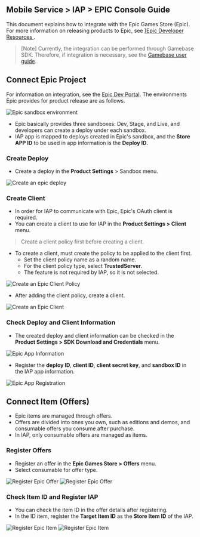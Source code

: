 ## Mobile Service > IAP > EPIC Console Guide

This document explains how to integrate with the Epic Games Store (Epic).
For more information on releasing products to Epic, see [)Epic Developer Resources ](https://dev.epicgames.com/docs/en-US).

>[Note]
> Currently, the integration can be performed through Gamebase SDK.
> Therefore, if integration is necessary, see the [Gamebase user guide](https://docs.nhncloud.com/en/Game/Gamebase/en/Overview).

## Connect Epic Project
For information on integration, see the [Epic Dev Portal](https://dev.epicgames.com/). 
The environments Epic provides for product release are as follows.

![Epic sandbox environment](https://kr1-api-object-storage.nhncloudservice.com/v1/AUTH_2acdfabf4efe4efc8a04c00b348110c9/cdn_origin/prod_iap/console_epic/epic_console_sandbox_01_kor.png)

* Epic basically provides three sandboxes: Dev, Stage, and Live, and developers can create a deploy under each sandbox.
* IAP app is mapped to deploys created in Epic's sandbox, and the **Store APP ID** to be used in app information is the **Deploy ID**.

### Create Deploy
* Create a deploy in the **Product Settings** > Sandbox menu.

![Create an epic deploy](https://kr1-api-object-storage.nhncloudservice.com/v1/AUTH_2acdfabf4efe4efc8a04c00b348110c9/cdn_origin/prod_iap/console_epic/epic_console_sandbox_02_kor.png)

### Create Client
* In order for IAP to communicate with Epic, Epic's OAuth client is required.
* You can create a client to use for IAP in the **Product Settings > Client** menu.
> Create a client policy first before creating a client.

* To create a client, must create the policy to be applied to the client first.
  * Set the client policy name as a random name.
  * For the client policy type, select **TrustedServer**.
  * The feature is not required by IAP, so it is not selected.

![Create an Epic Client Policy](https://kr1-api-object-storage.nhncloudservice.com/v1/AUTH_2acdfabf4efe4efc8a04c00b348110c9/cdn_origin/prod_iap/console_epic/epic_console_app_01_kor.png)

* After adding the client policy, create a client.

![Create an Epic Client](https://kr1-api-object-storage.nhncloudservice.com/v1/AUTH_2acdfabf4efe4efc8a04c00b348110c9/cdn_origin/prod_iap/console_epic/epic_console_app_02_kor.png)

### Check Deploy and Client Information
* The created deploy and client information can be checked in the **Product Settings > SDK Download and Credentials** menu.

![Epic App Information](https://kr1-api-object-storage.nhncloudservice.com/v1/AUTH_2acdfabf4efe4efc8a04c00b348110c9/cdn_origin/prod_iap/console_epic/epic_console_app_03_kor.png)

* Register the **deploy ID**, **client ID**, **client secret key**, and **sandbox ID** in the IAP app information.

![Epic App Registration](https://kr1-api-object-storage.nhncloudservice.com/v1/AUTH_2acdfabf4efe4efc8a04c00b348110c9/cdn_origin/prod_iap/console_epic/epic_console_app_04_kor.png)


## Connect Item (Offers)
* Epic items are managed through offers.
* Offers are divided into ones you own, such as editions and demos, and consumable offers you consume after purchase.
* In IAP, only consumable offers are managed as items.

### Register Offers
* Register an offer in the **Epic Games Store > Offers** menu.
* Select consumable for offer type.

![Register Epic Offer](https://kr1-api-object-storage.nhncloudservice.com/v1/AUTH_2acdfabf4efe4efc8a04c00b348110c9/cdn_origin/prod_iap/console_epic/epic_console_item_01_kor.png)
![Register Epic Offer](https://kr1-api-object-storage.nhncloudservice.com/v1/AUTH_2acdfabf4efe4efc8a04c00b348110c9/cdn_origin/prod_iap/console_epic/epic_console_item_02_kor.png)

### Check Item ID and Register IAP
* You can check the item ID in the offer details after registering.
* In the ID item, register the **Target Item ID** as the **Store Item ID** of the IAP.

![Register Epic Item](https://kr1-api-object-storage.nhncloudservice.com/v1/AUTH_2acdfabf4efe4efc8a04c00b348110c9/cdn_origin/prod_iap/console_epic/epic_console_item_03_kor.png)
![Register Epic Item](https://kr1-api-object-storage.nhncloudservice.com/v1/AUTH_2acdfabf4efe4efc8a04c00b348110c9/cdn_origin/prod_iap/console_epic/epic_console_item_04_kor.png)
